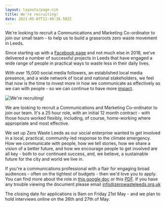 ```yaml
---
layout: layouts/page.njk
title: We're recruiting!
date: 2021-05-07T12:49:38.502Z
---
```

We're looking to recruit a Communications and Marketing Co-ordinator to join our small team - to help us to build a grassroots zero waste movement in Leeds.  

Since starting up with a [Facebook page](https://www.facebook.com/zerowasteleeds/) and not much else in 2018, we've delivered a number of successful projects in Leeds that have engaged a wide range of people in practical ways to waste less in their daily lives.

With over 15,000 social media followers, an established local media presence, and a wide network of local and national stakeholders, we feel that now is the time to invest more in how we communicate as effectively as we can with people - so we can continue to have more [impact](https://issuu.com/zerowasteleeds/docs/2020_impact_report__6_).

![We're recruiting!](/uploads/volunteer-ad-instagram.png)

We are looking to recruit a Communications and Marketing Co-ordinator to join our team.  It's a 25 hour role, with an initial 12 month contract - with those hours worked flexibly, including, of course, home-working where appropriate and most effective.

We set up Zero Waste Leeds as our social enterprise wanted to get involved in a local, practical, community-led response to the climate emergency.  How we communicate with people, how we tell stories, how we share a vision of a better future, and how we encourage people to get involved are all key - both to our continued success, and, we believe, a sustainable future for the city and world we live in.

If you're a communications professional with a flair for engaging broad audiences - often on the tightest of budgets - then we'd love you to apply.  You can find more about the role in [this google doc](https://docs.google.com/document/d/1syF1qwsMax80sucbXBlYDLK2ltcx-UR1AnGqm8g22_I/edit?usp=sharing) or this [PDF](https://drive.google.com/file/d/1z-87_pTKRvBVHDfjc-qTVyn3xB7xq-x6/view?usp=sharing).  If you have any trouble viewing the document please email [info@zerowasteleeds.org.uk](<mailto: info@zerowasteleeds.org.uk>)

The closing date for applications is 9am on Friday 21st May - and we plan to hold interviews online on the 26th and 27th of May.